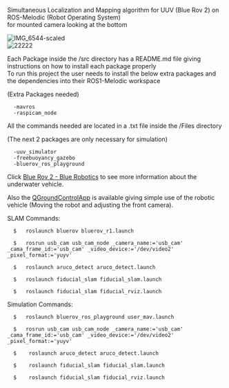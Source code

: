 Simultaneous Localization and Mapping algorithm for UUV (Blue Rov 2) on ROS-Melodic (Robot Operating System)  
for mounted camera looking at the bottom

  ![IMG_6544-scaled](https://github.com/user-attachments/assets/ac39478d-ba15-4728-8635-981c3f6bfbec)  
  ![22222](https://github.com/user-attachments/assets/ac2ddf8b-4fad-4890-8763-1b008f9e13f9)  

Each Package inside the /src directory has a README.md file giving instructions on how to install each package properly  
To run this project the user needs to install the below extra packages and the dependencies into their ROS1-Melodic workspace

  (Extra Packages needed)  
  
      -mavros
      -raspicam_node

  All the commands needed are located in a .txt file inside the /Files directory 

  (The next 2 packages are only necessary for simulation)  
    
      -uuv_simulator  
      -freebuoyancy_gazebo   
      -bluerov_ros_playground
    

Click [Blue Rov 2 - Blue Robotics]([quora.com/profile/Ashish-Kulkarni-100](https://bluerobotics.com/store/rov/bluerov2/)) to see more information about the underwater vehicle.  
  
Also the [QGroundControlApp]([quora.com/profile/Ashish-Kulkarni-100]([https://bluerobotics.com/store/rov/bluerov2/](https://docs.qgroundcontrol.com/master/en/qgc-user-guide/getting_started/download_and_install.html))) is available giving simple use of the robotic vehicle (Moving the robot and adjusting the front camera).

SLAM Commands:
    
      $   roslaunch bluerov bluerov_r1.launch

      $   rosrun usb_cam usb_cam_node _camera_name:='usb_cam' _cama_frame_id:='usb_cam' _video_device:='/dev/video2' _pixel_format:='yuyv'
      
      $   roslaunch aruco_detect aruco_detect.launch
      
      $   roslaunch fiducial_slam fiducial_slam.launch
      
      $   roslaunch fiducial_slam fiducial_rviz.launch
      
Simulation Commands:

      $   roslaunch bluerov_ros_playground user_mav.launch

      $   rosrun usb_cam usb_cam_node _camera_name:='usb_cam' _cama_frame_id:='usb_cam' _video_device:='/dev/video2' _pixel_format:='yuyv'
      
      $    roslaunch aruco_detect aruco_detect.launch
      
      $    roslaunch fiducial_slam fiducial_slam.launch
      
      $    roslaunch fiducial_slam fiducial_rviz.launch

